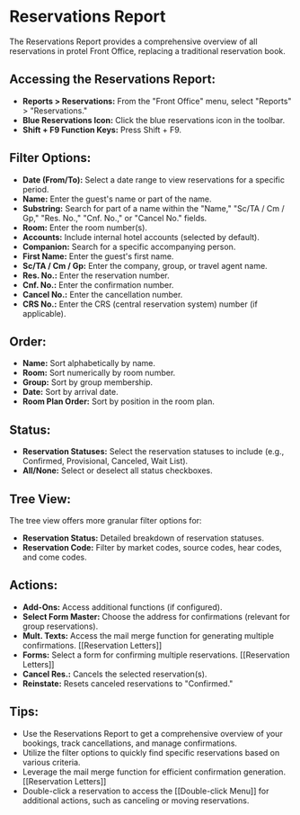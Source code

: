 # Reservations Report

The Reservations Report provides a comprehensive overview of all reservations in protel Front Office, replacing a traditional reservation book.

## Accessing the Reservations Report:

* **Reports > Reservations:**  From the "Front Office" menu, select "Reports" > "Reservations."
* **Blue Reservations Icon:**  Click the blue reservations icon  in the toolbar.
* **Shift + F9 Function Keys:** Press Shift + F9.

## Filter Options:

* **Date (From/To):**  Select a date range to view reservations for a specific period.
* **Name:** Enter the guest's name or part of the name.
* **Substring:**  Search for part of a name within the "Name," "Sc/TA / Cm / Gp," "Res. No.," "Cnf. No.," or "Cancel No." fields. 
* **Room:** Enter the room number(s).
* **Accounts:** Include internal hotel accounts (selected by default).
* **Companion:**  Search for a specific accompanying person.
* **First Name:**  Enter the guest's first name.
* **Sc/TA / Cm / Gp:** Enter the company, group, or travel agent name. 
* **Res. No.:**  Enter the reservation number.
* **Cnf. No.:**  Enter the confirmation number. 
* **Cancel No.:**  Enter the cancellation number.
* **CRS No.:** Enter the CRS (central reservation system) number (if applicable).

## Order:

* **Name:**  Sort alphabetically by name.
* **Room:**  Sort numerically by room number. 
* **Group:**  Sort by group membership.
* **Date:**  Sort by arrival date.
* **Room Plan Order:** Sort by position in the room plan.

## Status:

* **Reservation Statuses:** Select the reservation statuses to include (e.g., Confirmed, Provisional, Canceled, Wait List). 
* **All/None:**  Select or deselect all status checkboxes.

## Tree View:

The tree view offers more granular filter options for:

* **Reservation Status:** Detailed breakdown of reservation statuses.
* **Reservation Code:** Filter by market codes, source codes, hear codes, and come codes.

## Actions:

* **Add-Ons:** Access additional functions (if configured).
* **Select Form Master:** Choose the address for confirmations (relevant for group reservations).
* **Mult. Texts:**  Access the mail merge function for generating multiple confirmations. [[Reservation Letters]]
* **Forms:**  Select a form for confirming multiple reservations. [[Reservation Letters]]
* **Cancel Res.:** Cancels the selected reservation(s).
* **Reinstate:** Resets canceled reservations to "Confirmed." 

## Tips:

* Use the Reservations Report to get a comprehensive overview of your bookings, track cancellations, and manage confirmations. 
* Utilize the filter options to quickly find specific reservations based on various criteria.
* Leverage the mail merge function for efficient confirmation generation. [[Reservation Letters]]
* Double-click a reservation to access the [[Double-click Menu]] for additional actions, such as canceling or moving reservations. 